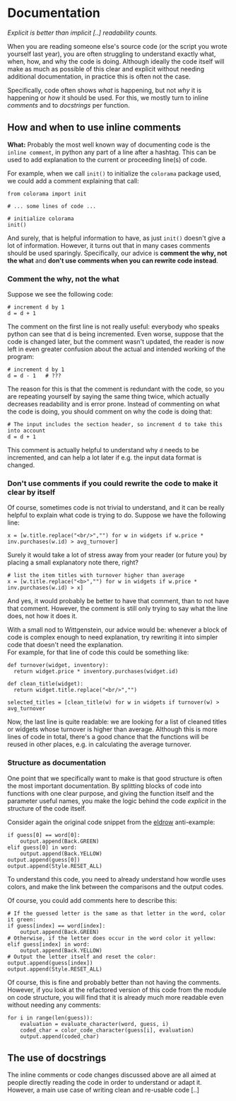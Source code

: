 # Documentation

*Explicit is better than implicit [..] readability counts.*

When you are reading someone else's source code (or the script you wrote yourself last year),
you are often struggling to understand exactly what, when, how, and why the code is doing. 
Although ideally the code itself will make as much as possible of this clear and explicit without needing additional documentation,
in practice this is often not the case. 

Specifically, code often shows *what* is happening, but not *why* it is happening or *how* it should be used.
For this, we mostly turn to inline *comments* and to *docstrings* per function. 

## How and when to use inline comments

**What:** Probably the most well known way of documenting code is the `inline comment`, in python any part of a line after a hashtag. 
This can be used to add explanation to the current or proceeding line(s) of code. 

For example, when we call `init()` to initialize the `colorama` package used, we could add a comment explaining that call:

```{python}
from colorama import init

# ... some lines of code ...

# initialize colorama
init()
```

And surely, that is helpful information to have, as just `init()` doesn't give a lot of information. 
However, it turns out that in many cases comments should be used sparingly.
Specifically, our advice is **comment the why, not the what** and **don't use comments when you can rewrite code instead**. 

### Comment the why, not the what

Suppose we see the following code:

```
# increment d by 1
d = d + 1
```

The comment on the first line is not really useful: everybody who speaks python can see that d is being incremented. 
Even worse, suppose that the code is changed later, but the comment wasn't updated, the reader is now left in even greater confusion 
about the actual and intended working of the program:

```
# increment d by 1
d = d - 1   # ???
```

The reason for this is that the comment is redundant with the code, so you are repeating yourself by saying the same thing twice,
which actually decreases readability and is error prone. 
Instead of commenting on what the code is doing, you should comment on why the code is doing that:

```
# The input includes the section header, so increment d to take this into account
d = d + 1
```

This comment is actually helpful to understand why `d` needs to be incremented, and can help a lot later if e.g. the input data format is changed. 

### Don't use comments if you could rewrite the code to make it clear by itself

Of course, sometimes code is not trivial to understand, and it can be really helpful to explain what code is trying to do.
Suppose we have the following line:

```{python}
x = [w.title.replace("<br/>","") for w in widgets if w.price * inv.purchases(w.id) > avg_turnover]
```

Surely it would take a lot of stress away from your reader (or future you) by placing a small explanatory note there, right?

```{python}
# list the item titles with turnover higher than average
x = [w.title.replace("<b>","") for w in widgets if w.price * inv.purchases(w.id) > x]
```

And yes, it would probably be better to have that comment, than to not have that comment. 
However, the comment is still only trying to say what the line does, not how it does it. 

With a small nod to Wittgenstein, our advice would be: 
whenever a block of code is complex enough to need explanation,
try rewriting it into simpler code that doesn't need the explanation.  
For example, for that line of code this could be something like:

```{python}
def turnover(widget, inventory):
  return widget.price * inventory.purchases(widget.id)

def clean_title(widget):
  return widget.title.replace("<br/>","")

selected_titles = [clean_title(w) for w in widgets if turnover(w) > avg_turnover
```

Now, the last line is quite readable: we are looking for a list of cleaned titles or widgets whose turnover is higher than average.
Although this is more lines of code in total, there's a good chance that the functions will be reused in other places, e.g. in calculating the average turnover.

### Structure as documentation

One point that we specifically want to make is that good structure is often the most important documentation. 
By splitting blocks of code into functions with one clear purpose, and giving the function itself and the parameter useful names,
you make the logic behind the code *explicit* in the structure of the code itself. 

Consider again the original code snippet from the [eldrow](https://github.com/vanatteveldt/eldrow/blob/main/eldrow.py) anti-example:

```{python}
if guess[0] == word[0]:
    output.append(Back.GREEN)
elif guess[0] in word:
    output.append(Back.YELLOW)
output.append(guess[0])
output.append(Style.RESET_ALL)
```

To understand this code, you need to already understand how wordle uses colors, and make the link between the comparisons and the output codes. 

Of course, you could add comments here to describe this:

```{python}
# If the guessed letter is the same as that letter in the word, color it green:
if guess[index] == word[index]:
    output.append(Back.GREEN)
# Otherwise, if the letter does occur in the word color it yellow:
elif guess[index] in word:
    output.append(Back.YELLOW)
# Output the letter itself and reset the color:
output.append(guess[index])
output.append(Style.RESET_ALL)
```

Of course, this is fine and probably better than not having the comments. However, if you look at the refactored version of this code from the module on code structure, you will find that it is already much more readable even without needing any comments:

```{python}
for i in range(len(guess)):
    evaluation = evaluate_character(word, guess, i)
    coded_char = color_code_character(guess[i], evaluation)
    output.append(coded_char)
```

## The use of docstrings

The inline comments or code changes discussed above are all aimed at people directly reading the code in order to understand or adapt it. 
However, a main use case of writing clean and re-usable code [..]

